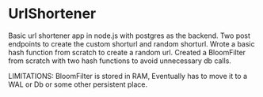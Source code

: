 # UrlShortener
Basic url shortener app in node.js with postgres as the backend.
Two post endpoints to create the custom shorturl and random shorturl.
Wrote a basic hash function from scratch to create a random url.
Created a BloomFilter from scratch with two hash functions to avoid unnecessary db calls.

LIMITATIONS:
BloomFilter is stored in RAM, Eventually has to move it to a WAL or Db or some other persistent place.
